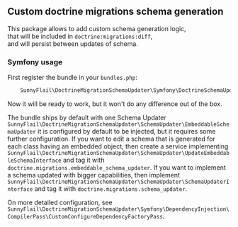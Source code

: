 ## Custom doctrine migrations schema generation

This package allows to add custom schema generation logic,  
that will be included in `doctrine:migrations:diff`,   
and will persist between updates of schema.

### Symfony usage

First register the bundle in your `bundles.php`:

```php
    SunnyFlail\DoctrineMigrationSchemaUpdater\Symfony\DoctrineSchemaUpdaterBundle::class => ['dev' => true],
```

Now it will be ready to work, but it won't do any difference out of the box.

The bundle ships by default with one Schema Updater   
`SunnyFlail\DoctrineMigrationSchemaUpdater\SchemaUpdater\EmbeddableSchemaUpdater`
it is configured by default to be injected, but it requires some further configuration.
If you want to edit a schema that is generated for each class having an embedded object, then create a
service implementing `SunnyFlail\DoctrineMigrationSchemaUpdater\SchemaUpdater\UpdateEmbeddableSchemaInterface`
and tag it with `doctrine.migrations.embeddable_schema_updater`.
If you want to implement a schema updated with bigger capabilities,
then implement `SunnyFlail\DoctrineMigrationSchemaUpdater\SchemaUpdater\SchemaUpdaterInterface` and tag it with `doctrine.migrations.schema_updater`.

On more detailed configuration, see `SunnyFlail\DoctrineMigrationSchemaUpdater\Symfony\DependencyInjection\CompilerPass\CustomConfigureDependencyFactoryPass`.